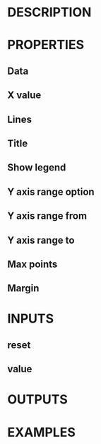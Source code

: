 # DESCRIPTION

# PROPERTIES

## Data

## X value

## Lines

## Title

## Show legend

## Y axis range option

## Y axis range from

## Y axis range to

## Max points

## Margin

# INPUTS

## reset

## value

# OUTPUTS

# EXAMPLES
